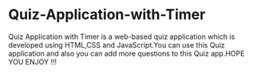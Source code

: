 # Quiz-Application-with-Timer
Quiz Application with Timer is a web-based quiz application which is developed using HTML,CSS and JavaScript.You can use this Quiz application and also you can add more questions to this Quiz app.HOPE YOU ENJOY !!!
